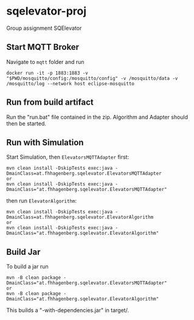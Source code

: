 # sqelevator-proj

Group assignment SQElevator

## Start MQTT Broker

Navigate to `mqtt` folder and run
```
docker run -it -p 1883:1883 -v "$PWD/mosquitto/config:/mosquitto/config" -v /mosquitto/data -v /mosquitto/log --network host eclipse-mosquitto
```

## Run from build artifact

Run the "run.bat" file contained in the zip. Algorithm and Adapter should then be started.

## Run with Simulation

Start Simulation, then `ElevatorsMQTTAdapter` first:

```
mvn clean install -DskipTests exec:java -DmainClass=at.fhhagenberg.sqelevator.ElevatorsMQTTAdapter
or
mvn clean install -DskipTests exec:java -DmainClass="at.fhhagenberg.sqelevator.ElevatorsMQTTAdapter"
```

then run `ElevatorAlgorithm`:

```
mvn clean install -DskipTests exec:java -DmainClass=at.fhhagenberg.sqelevator.ElevatorAlgorithm
or
mvn clean install -DskipTests exec:java -DmainClass="at.fhhagenberg.sqelevator.ElevatorAlgorithm"
```

## Build Jar

To build a jar run
```
mvn -B clean package -DmainClass="at.fhhagenberg.sqelevator.ElevatorsMQTTAdapter"
or
mvn -B clean package -DmainClass="at.fhhagenberg.sqelevator.ElevatorAlgorithm"
```
This builds a "<name>-with-dependencies.jar" in target/.